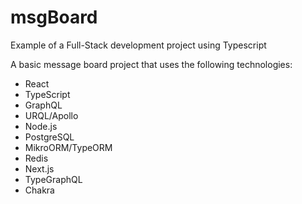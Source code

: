 # msgBoard
Example of a Full-Stack development project using Typescript

A basic message board project that uses the following technologies:

 * React
 * TypeScript
 * GraphQL
 * URQL/Apollo
 * Node.js
 * PostgreSQL
 * MikroORM/TypeORM
 * Redis
 * Next.js
 * TypeGraphQL
 * Chakra

